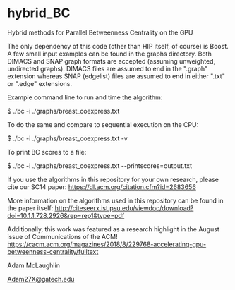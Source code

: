 hybrid_BC
=========

Hybrid methods for Parallel Betweenness Centrality on the GPU

The only dependency of this code (other than HIP itself, of course) is Boost. A few small input examples can be found in the graphs directory. Both DIMACS and SNAP graph formats are accepted (assuming unweighted, undirected graphs). DIMACS files are assumed to end in the ".graph" extension whereas SNAP (edgelist) files are assumed to end in either ".txt" or ".edge" extensions. 

Example command line to run and time the algorithm:

$ ./bc -i ./graphs/breast_coexpress.txt

To do the same and compare to sequential execution on the CPU:

$ ./bc -i ./graphs/breast_coexpress.txt -v

To print BC scores to a file:

$ ./bc -i ./graphs/breast_coexpress.txt --printscores=output.txt

If you use the algorithms in this repository for your own research, please cite our SC14 paper: https://dl.acm.org/citation.cfm?id=2683656

More information on the algorithms used in this repository can be found in the paper itself: http://citeseerx.ist.psu.edu/viewdoc/download?doi=10.1.1.728.2926&rep=rep1&type=pdf

Additionally, this work was featured as a research highlight in the August issue of Communications of the ACM! https://cacm.acm.org/magazines/2018/8/229768-accelerating-gpu-betweenness-centrality/fulltext

Adam McLaughlin

Adam27X@gatech.edu
